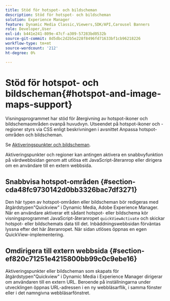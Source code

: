 ```yaml
---
title: Stöd för hotspot- och bildscheman
description: Stöd för hotspot- och bildscheman
solution: Experience Manager
feature: Dynamic Media Classic,Viewers,SDK/API,Carousel Banners
role: Developer,User
exl-id: b441e241-809e-47cf-a309-57283bd0532b
source-git-commit: 8d5dbc2d2b5e228f8496fd71633bf1cb96218226
workflow-type: tm+mt
source-wordcount: '212'
ht-degree: 0%

---
```


# Stöd för hotspot- och bildscheman{#hotspot-and-image-maps-support}

Visningsprogrammet har stöd för återgivning av hotspot-ikoner och bildschemaområden ovanpå huvudvyn. Utseendet på hotspot-ikoner och -regioner styrs via CSS enligt beskrivningen i avsnittet Anpassa hotspot-områden och bildscheman.

Se [Aktiveringspunkter och bildscheman](../../c-html5-aem-asset-viewers/c-html5-aem-carousel/c-html5-aem-carousel-customizingviewer/r-html5-aem-carousel-customize-hotspots-imagemaps.md#reference-2ac3cc414ef2467390bf53145f1d8d74).

Aktiveringspunkter och regioner kan antingen aktivera en snabbvyfunktion på värdwebbsidan genom att utlösa ett JavaScript-återanrop eller dirigera om en användare till en extern webbsida.

## Snabbvisa hotspot-områden {#section-cda48fc9730142d0bb3326bac7df3271}

Den här typen av hotspot-områden eller bildscheman bör redigeras med åtgärdstypen&quot;Quickview&quot; i Dynamic Media, Adobe Experience Manager. När en användare aktiverar ett sådant hotspot- eller bildschema kör visningsprogrammet JavaScript-återanropet `quickViewActivate` och skickar hotspot- eller bildschemats data till det. Inbäddningswebbsidan förväntas lyssna efter det här återanropet. När sidan utlöses öppnas en egen QuickView-implementering.

## Omdirigera till extern webbsida {#section-ef820c71251e4215800bb99c0c9ebe16}

Aktiveringspunkter eller bildscheman som skapats för åtgärdstypen&quot;Quickview&quot; i Dynamic Media i Experience Manager dirigerar om användaren till en extern URL. Beroende på inställningarna under utvecklingen öppnas URL-adressen i en ny webbläsarflik, i samma fönster eller i det namngivna webbläsarfönstret.
